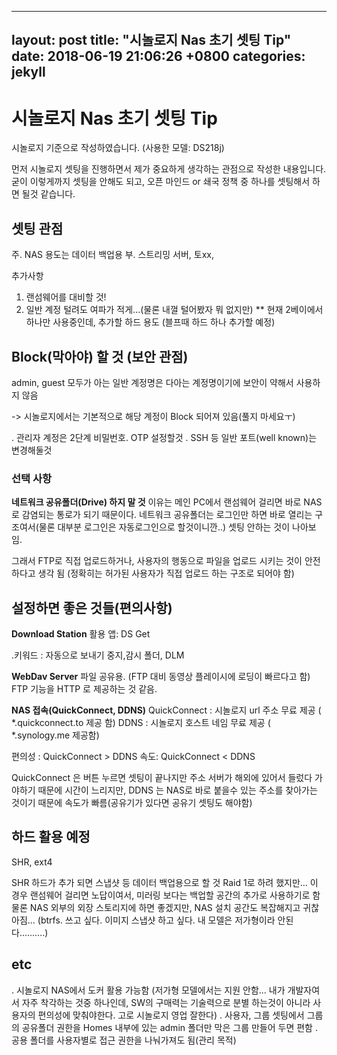 
---
layout: post
title:  "시놀로지 Nas 초기 셋팅 Tip"
date: 2018-06-19 21:06:26 +0800
categories: jekyll
---
# 시놀로지 Nas 초기 셋팅 Tip

시놀로지 기준으로 작성하였습니다. 
(사용한 모델: DS218j)


먼저 시놀로지 셋팅을 진행하면서 제가 중요하게 생각하는 관점으로 작성한 내용입니다.
 굳이 이렇게까지 셋팅을 안해도 되고, 오픈 마인드 or 쇄국 정책 중 하나를 셋팅해서 하면 될것 같습니다.

## 셋팅 관점


주. NAS 용도는 데이터 백업용 
부. 스트리밍 서버, 토xx, 

추가사항
1) 랜섬웨어를 대비할 것!
2) 일반 계정 털려도 여파가 적게...(물론 내껄 털어봤자 뭐 없지만)
** 현재 2베이에서 하나만 사용중인데, 추가할 하드 용도 (블프때 하드 하나 추가할 예정)


## Block(막아야) 할 것 (보안 관점)

 admin, guest 모두가 아는 일반 계정명은 다아는 계정명이기에 보안이 약해서 사용하지 않음

-> 시놀로지에서는 기본적으로 해당 계정이 Block 되어져 있음(풀지 마세요ㅜ)


. 관리자 계정은 2단계 비밀번호. OTP 설정할것
. SSH 등 일반 포트(well known)는 변경해둘것


### 선택 사항
**네트워크 공유폴더(Drive) 하지 말 것**
이유는 메인 PC에서 랜섬웨어 걸리면 바로 NAS로 감염되는 통로가 되기 때문이다.
네트워크 공유폴더는 로그인만 하면 바로 열리는 구조여서(물론 대부분 로그인은 자동로그인으로 할것이니깐..)
셋팅 안하는 것이 나아보임.

그래서 FTP로 직접 업로드하거나, 사용자의 행동으로 파일을 업로드 시키는 것이 안전하다고 생각 됨
(정확히는 허가된 사용자가 직접 업로드 하는 구조로 되어야 함)


## 설정하면 좋은 것들(편의사항)

**Download Station**
활용 앱: DS Get

.키워드 : 자동으로 보내기 중지,감시 폴더, DLM

**WebDav Server**
 파일 공유용. (FTP 대비 동영상 플레이시에 로딩이 빠르다고 함)
 FTP 기능을 HTTP 로 제공하는 것 같음. 
 
**NAS 접속(QuickConnect, DDNS)**
QuickConnect : 시놀로지 url 주소 무료 제공 ( *.quickconnect.to 제공 함)
DDNS : 시놀로지 호스트 네임 무료 제공 ( *.synology.me 제공함)

편의성 : QuickConnect > DDNS 
속도:  QuickConnect < DDNS 

QuickConnect 은 버튼 누르면 셋팅이 끝나지만 주소 서버가 해외에 있어서 들렀다 가야하기 때문에 시간이 느리지만,
DDNS 는 NAS로 바로 붙을수 있는 주소를 찾아가는 것이기 때문에 속도가 빠름(공유기가 있다면 공유기 셋팅도 해야함)

## 하드 활용 예정

SHR, ext4

SHR 하드가 추가 되면 스냅샷 등 데이터 백업용으로 할 것
Raid 1로 하려 했지만... 이 경우 랜섬웨어 걸리면 노답이여서, 미러링 보다는 백업할 공간의 추가로 사용하기로 함
물론 NAS 외부의 외장 스토리지에 하면 좋겠지만, NAS 설치 공간도 복잡해지고 귀찮아짐...
(btrfs. 쓰고 싶다. 이미지 스냅샷 하고 싶다. 내 모델은 저가형이라 안된다..........)

## etc

. 시놀로지 NAS에서 도커 활용 가능함 (저가형 모델에서는 지원 안함... 내가 개발자여서 자주 착각하는 것중 하나인데, SW의 구매력는 기술력으로 분별 하는것이 아니라 사용자의 편의성에 맞춰야한다. 고로 시놀로지 영업 잘한다)
. 사용자, 그룹 셋팅에서 그룹의 공유폴더 권한을 Homes 내부에 있는 admin 폴더만 막은 그룹 만들어 두면 편함
. 공용 폴더를 사용자별로 접근 권한을 나눠가져도 됨(관리 목적)



